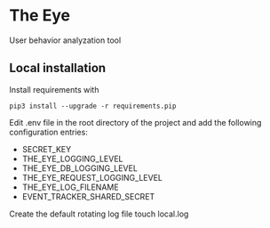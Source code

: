 The Eye
=======

User behavior analyzation tool


Local installation
------------------

Install requirements with

    pip3 install --upgrade -r requirements.pip

Edit .env file in the root directory of the project and add the following configuration entries:
- SECRET_KEY
- THE_EYE_LOGGING_LEVEL
- THE_EYE_DB_LOGGING_LEVEL
- THE_EYE_REQUEST_LOGGING_LEVEL
- THE_EYE_LOG_FILENAME
- EVENT_TRACKER_SHARED_SECRET

Create the default rotating log file
    touch local.log
